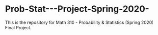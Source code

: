 # Prob-Stat---Project-Spring-2020-
This is the repository for Math 310 - Probability &amp; Statistics (Spring 2020) Final Project.
